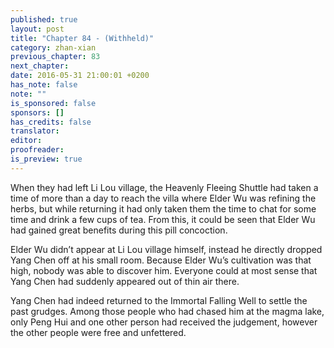 ```yaml
---
published: true
layout: post
title: "Chapter 84 - (Withheld)"
category: zhan-xian
previous_chapter: 83
next_chapter:
date: 2016-05-31 21:00:01 +0200
has_note: false
note: ""
is_sponsored: false
sponsors: []
has_credits: false
translator:
editor:
proofreader:
is_preview: true
---
```

When they had left Li Lou village, the Heavenly Fleeing Shuttle had taken a time of more than a day to reach the villa where Elder Wu was refining the herbs, but while returning it had only taken them the time to chat for some time and drink a few cups of tea. From this, it could be seen that Elder Wu had gained great benefits during this pill concoction.

Elder Wu didn’t appear at Li Lou village himself, instead he directly dropped Yang Chen off at his small room. Because Elder Wu’s cultivation was that high, nobody was able to discover him. Everyone could at most sense that Yang Chen had suddenly appeared out of thin air there.
<!--more-->

Yang Chen had indeed returned to the Immortal Falling Well to settle the past grudges. Among those people who had chased him at the magma lake, only Peng Hui and one other person had received the judgement, however the other people were free and unfettered.
